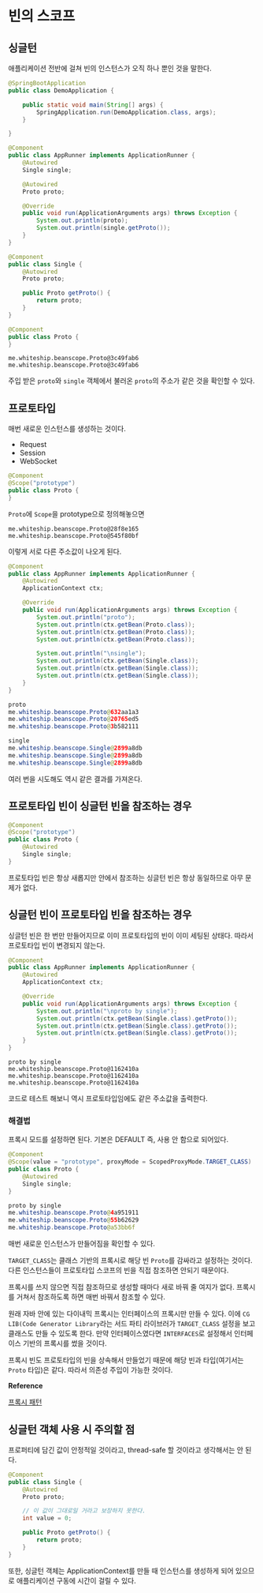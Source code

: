 # 빈의 스코프

## 싱글턴

애플리케이션 전반에 걸쳐 빈의 인스턴스가 오직 하나 뿐인 것을 말한다.

```java
@SpringBootApplication
public class DemoApplication {

    public static void main(String[] args) {
        SpringApplication.run(DemoApplication.class, args);
    }

}
```

```java
@Component
public class AppRunner implements ApplicationRunner {
    @Autowired
    Single single;

    @Autowired
    Proto proto;

    @Override
    public void run(ApplicationArguments args) throws Exception {
        System.out.println(proto);
        System.out.println(single.getProto());
    }
}
```

```java
@Component
public class Single {
    @Autowired
    Proto proto;

    public Proto getProto() {
        return proto;
    }
}
```

```java
@Component
public class Proto {
}
```

```text
me.whiteship.beanscope.Proto@3c49fab6
me.whiteship.beanscope.Proto@3c49fab6
```

주입 받은 `proto`와 `single` 객체에서 불러온 `proto`의 주소가 같은 것을 확인할 수 있다.

## 프로토타입

매번 새로운 인스턴스를 생성하는 것이다.

- Request
- Session
- WebSocket

```java
@Component
@Scope("prototype")
public class Proto {
}
```

`Proto`에 `Scope`을 prototype으로 정의해놓으면

```text
me.whiteship.beanscope.Proto@28f8e165
me.whiteship.beanscope.Proto@545f80bf
```

이렇게 서로 다른 주소값이 나오게 된다.

```java
@Component
public class AppRunner implements ApplicationRunner {
    @Autowired
    ApplicationContext ctx;

    @Override
    public void run(ApplicationArguments args) throws Exception {
        System.out.println("proto");
        System.out.println(ctx.getBean(Proto.class));
        System.out.println(ctx.getBean(Proto.class));
        System.out.println(ctx.getBean(Proto.class));

        System.out.println("\nsingle");
        System.out.println(ctx.getBean(Single.class));
        System.out.println(ctx.getBean(Single.class));
        System.out.println(ctx.getBean(Single.class));
    }
}
```

```java
proto
me.whiteship.beanscope.Proto@632aa1a3
me.whiteship.beanscope.Proto@20765ed5
me.whiteship.beanscope.Proto@3b582111

single
me.whiteship.beanscope.Single@2899a8db
me.whiteship.beanscope.Single@2899a8db
me.whiteship.beanscope.Single@2899a8db
```

여러 번을 시도해도 역시 같은 결과를 가져온다.

## 프로토타입 빈이 싱글턴 빈을 참조하는 경우

```java
@Component
@Scope("prototype")
public class Proto {
    @Autowired
    Single single;
}
```

프로토타입 빈은 항상 새롭지만 안에서 참조하는 싱글턴 빈은 항상 동일하므로 아무 문제가 없다.

## 싱글턴 빈이 프로토타입 빈을 참조하는 경우

싱글턴 빈은 한 번만 만들어지므로 이미 프로토타입의 빈이 이미 세팅된 상태다. 따라서 프로토타입 빈이 변경되지 않는다.

```java
@Component
public class AppRunner implements ApplicationRunner {
    @Autowired
    ApplicationContext ctx;

    @Override
    public void run(ApplicationArguments args) throws Exception {
        System.out.println("\nproto by single");
        System.out.println(ctx.getBean(Single.class).getProto());
        System.out.println(ctx.getBean(Single.class).getProto());
        System.out.println(ctx.getBean(Single.class).getProto());
    }
}
```

```text
proto by single
me.whiteship.beanscope.Proto@1162410a
me.whiteship.beanscope.Proto@1162410a
me.whiteship.beanscope.Proto@1162410a
```

코드로 테스트 해보니 역시 프로토타입임에도 같은 주소값을 출력한다.

### 해결법

프록시 모드를 설정하면 된다. 기본은 DEFAULT 즉, 사용 안 함으로 되어있다.

```java
@Component
@Scope(value = "prototype", proxyMode = ScopedProxyMode.TARGET_CLASS)
public class Proto {
    @Autowired
    Single single;
}
```

```java
proto by single
me.whiteship.beanscope.Proto@4a951911
me.whiteship.beanscope.Proto@55b62629
me.whiteship.beanscope.Proto@a53bb6f

```

매번 새로운 인스턴스가 만들어짐을 확인할 수 있다. 

`TARGET_CLASS`는 클래스 기반의 프록시로 해당 빈 `Proto`를 감싸라고 설정하는 것이다. 다른 인스턴스들이 프로토타입 스코프의 빈을 직접 참조하면 안되기 때문이다. 

프록시를 쓰지 않으면 직접 참조하므로 생성할 때마다 새로 바꿔 줄 여지가 없다. 프록시를 거쳐서 참조하도록 하면 매번 바꿔서 참조할 수 있다.

원래 자바 안에 있는 다이내믹 프록시는 인터페이스의 프록시만 만들 수 있다. 이에 `CG LIB(Code Generator Library`라는 서드 파티 라이브러가 `TARGET_CLASS` 설정을 보고 클래스도 만들 수 있도록 한다. 만약 인터페이스였다면 `INTERFACES`로 설정해서 인터페이스 기반의 프록시를 썼을 것이다.

프록시 빈도 프로토타입의 빈을 상속해서 만들었기 때문에 해당 빈과 타입(여기서는 `Proto` 타입)은 같다. 따라서 의존성 주입이 가능한 것이다.

**Reference**

[프록시 패턴](https://ko.wikipedia.org/wiki/프록시_패턴)

## 싱글턴 객체 사용 시 주의할 점

프로퍼티에 담긴 값이 안정적일 것이라고, thread-safe 할 것이라고 생각해서는 안 된다.

```java
@Component
public class Single {
    @Autowired
    Proto proto;

    // 이 값이 그대로일 거라고 보장하지 못한다.
    int value = 0;

    public Proto getProto() {
        return proto;
    }
}
```

또한, 싱글턴 객체는 ApplicationContext를 만들 때 인스턴스를 생성하게 되어 있으므로 애플리케이션 구동에 시간이 걸릴 수 있다.